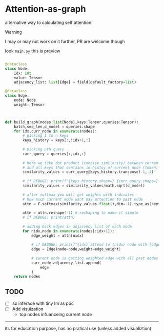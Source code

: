 # Attention-as-graph
alternative way to calculating self attention


> [!WARNING]
> I may or may not work on it further, PR are welcome though


look `main.py` this is preview

```python

@dataclass
class Node:
    idx: int
    value: Tensor
    adjacency_list: list[Edge] = field(default_factory=list)

@dataclass
class Edge:
    node: Node
    weight: Tensor



def build_graph(nodes:list[Node],keys:Tensor,queries:Tensor):    
    batch,seq_len,d_model = queries.shape
    for idx,curr_node in enumerate(nodes):
        # picking 1 to n keys
        keys_history = keys[:,:idx+1,:] 
        
        # picking nth query
        curr_query = queries[:,idx,:]
        
        # here we take dot product (concise similarity) between current query
        # and all keys that contains in histoy of current node (token)
        similarity_values = curr_query@keys_history.transpose(-1,-2)  
        
        # if DEBUGE: print(f"{keys_history.shape=} {curr_query.shape=} {similarity_values.shape=} ")
        similarity_values = similarity_values/math.sqrt(d_model)
        
        # after softmax you will get weights with indicates 
        # how much current node want pay attention to past node
        attn = F.softmax(similarity_values.float(),dim=-1).type_as(keys)
        
        attn = attn.reshape(-1) # reshaping to make it simple
        # if DEBUGE: print(attn)
        
        # adding back edges in adjacency list of each node
        for nidx,node in enumerate(nodes[:idx+1]):
            edge_weight = attn[nidx]
            
            # if DEBUGE: print(f"{idx} attend to {nidx} node with {edge_weight:.2f}")
            edge = Edge(node=node,weight=edge_weight)
            
            # curent node is getting weighted edge with all past nodes
            curr_node.adjacency_list.append(
                edge
            )
    return nodes
   ```


## TODO
- [ ] so inferace with tiny lm as poc
- [ ] Add visuization
    - top nodes infuanceing current node



---
its for education purpose, has no pratical use (unless added visualiztion)